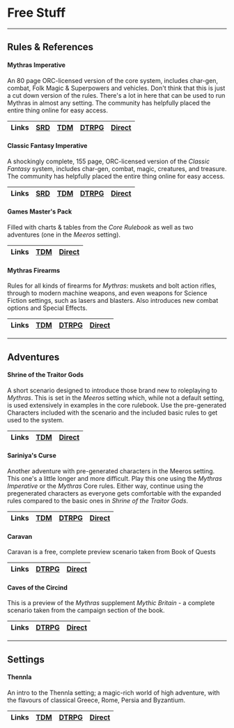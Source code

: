 # Free Stuff

---
## Rules & References

#### Mythras Imperative

An 80 page ORC-licensed version of the core system, includes char-gen, combat, Folk Magic & Superpowers and vehicles. Don't think that this is just a cut down version of the rules. There's a lot in here that can be used to run Mythras in almost any setting. The community has helpfully placed the entire thing online for easy access.

| Links | [SRD](https://srd.mythras.net/) | [TDM](https://thedesignmechanism.com/mythras-imperative/) | [DTRPG](https://preview.drivethrurpg.com/en/product/185299/mythras-imperative) | [Direct](https://github.com/AdeptAustin/mythras.net/raw/refs/heads/main/Downloads/TDMORC002_Mythras_Imperative_071223.pdf) |
| :-- | :-- | :-- | :-- | :-- |

#### Classic Fantasy Imperative

A shockingly complete, 155 page, ORC-licensed version of the _Classic Fantasy_ system, includes char-gen, combat, magic, creatures, and treasure. The community has helpfully placed the entire thing online for easy access.

| Links | [SRD](https://cfi-srd.mythras.net/) | [TDM](https://thedesignmechanism.com/classic-fantasy-imperative-pdf/) | [DTRPG](https://preview.drivethrurpg.com/en/product/449976/classic-fantasy-imperative) | [Direct](https://github.com/AdeptAustin/mythras.net/raw/refs/heads/main/Downloads/TDMORC001_Classic_Fantasy_Imperative_130923.pdf) |
| :-- | :-- | :-- | :-- | :-- |

#### Games Master's Pack

Filled with charts & tables from the _Core Rulebook_ as well as two adventures (one in the _Meeros_ setting).

| Links | [TDM](https://thedesignmechanism.com/mythras-games-masters-pack/) | [Direct](https://github.com/AdeptAustin/mythras.net/raw/refs/heads/main/Downloads/Mythras_Games_Masters_Pack.pdf) |
| :-- | :-- | :-- |

#### Mythras Firearms

Rules for all kinds of firearms for _Mythras_: muskets and bolt action rifles, through to modern machine weapons, and even weapons for Science Fiction settings, such as lasers and blasters. Also introduces new combat options and Special Effects.

| Links | [TDM](https://thedesignmechanism.com/mythras-firearms-pdf-/) | [DTRPG](https://www.drivethrurpg.com/en/product/105453/mythras-firearms) | [Direct](https://github.com/AdeptAustin/mythras.net/raw/refs/heads/main/Downloads/Mythras_Firearms.pdf) |
| :-- | :-- | :-- | :-- |

---
## Adventures

#### Shrine of the Traitor Gods

A short scenario designed to introduce those brand new to roleplaying to _Mythras_. This is set in the _Meeros_ setting which, while not a default setting, is used extensively in examples in the core rulebook. Use the pre-generated Characters included with the scenario and the included basic rules to get used to the system.

| Links | [TDM](https://thedesignmechanism.com/shrine-of-the-traitor-gods/) | [Direct](https://github.com/AdeptAustin/mythras.net/raw/refs/heads/main/Downloads/Shrine_of_the_Traitor_Gods.zip) |
| :-- | :-- | :-- |

#### Sariniya's Curse

Another adventure with pre-generated characters in the Meeros setting. This one's a little longer and more difficult. Play this one using the _Mythras Imperative_ or the _Mythras_ Core rules. Either way, continue using the pregenerated characters as everyone gets comfortable with the expanded rules compared to the basic ones in _Shrine of the Traitor Gods_.

| Links | [TDM](https://thedesignmechanism.com/sariniya-s-curse/) | [DTRPG](https://preview.drivethrurpg.com/en/product/131172/sariniya-s-curse) | [Direct](https://github.com/AdeptAustin/mythras.net/raw/refs/heads/main/Downloads/Sariniyas_Curse_220123_copy.pdf) |
| :-- | :-- | :-- | :-- |

#### Caravan

Caravan is a free, complete preview scenario taken from Book of Quests

| Links | [DTRPG](https://www.drivethrurpg.com/en/product/110304/book-of-quests-preview-caravan) | [Direct](https://github.com/AdeptAustin/mythras.net/raw/refs/heads/main/Downloads/Book_of_Quests_Preview_Caravan.pdf) |
| :-- | :-- | :-- |

#### Caves of the Circind

This is a preview of the _Mythras_ supplement _Mythic Britain_ - a complete scenario taken from the campaign section of the book.

| Links | [DTRPG](https://www.drivethrurpg.com/en/product/137001/mythic-britain-preview-caves-of-the-circind) | [Direct](https://github.com/AdeptAustin/mythras.net/raw/refs/heads/main/Downloads/Caves_of_the_Circind.pdf) |
| :-- | :-- | :-- |

---
## Settings

#### Thennla

An intro to the Thennla setting; a magic-rich world of high adventure, with the flavours of classical Greece, Rome, Persia and Byzantium.

| Links | [TDM](https://thedesignmechanism.com/world-of-thennla-pdf/) | [DTRPG](https://www.drivethrurpg.com/en/product/192774/thennla) | [Direct](https://github.com/AdeptAustin/mythras.net/raw/refs/heads/main/Downloads/Thennla.pdf) |
| :-- | :-- | :-- | :-- |